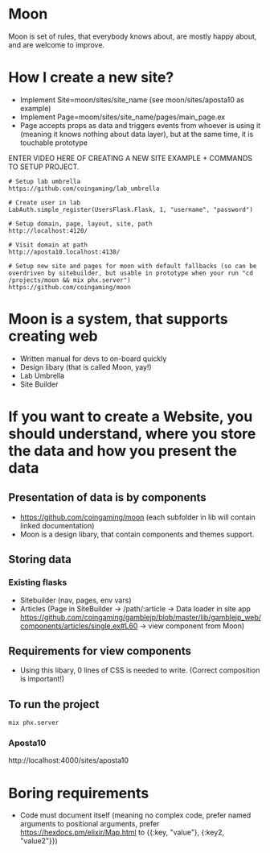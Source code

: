 # Moon

Moon is set of rules, that everybody knows about, are mostly happy about, and are welcome to improve.

# How I create a new site?

* Implement Site=moon/sites/site_name (see moon/sites/aposta10 as example)
* Implement Page=moom/sites/site_name/pages/main_page.ex
* Page accepts props as data and triggers events from whoever is using it (meaning it knows nothing about data layer), but at the same time, it is touchable prototype 

ENTER VIDEO HERE OF CREATING A NEW SITE EXAMPLE + COMMANDS TO SETUP PROJECT.

```
# Setup lab umbrella
https://github.com/coingaming/lab_umbrella

# Create user in lab
LabAuth.simple_register(UsersFlask.Flask, 1, "username", "password")

# Setup domain, page, layout, site, path
http://localhost:4120/

# Visit domain at path
http://aposta10.localhost:4130/

# Setup new site and pages for moon with default fallbacks (so can be overdriven by sitebuilder, but usable in prototype when your run "cd /projects/moon && mix phx.server")
https://github.com/coingaming/moon

```


# Moon is a system, that supports creating web

* Written manual for devs to on-board quickly
* Design libary (that is called Moon, yay!)
* Lab Umbrella 
* Site Builder


# If you want to create a Website, you should understand, where you store the data and how you present the data

## Presentation of data is by components

* https://github.com/coingaming/moon (each subfolder in lib will contain linked documentation)
* Moon is a design libary, that contain components and themes support. 

## Storing data

### Existing flasks 

* Sitebuilder (nav, pages, env vars)
* Articles (Page in SiteBuilder -> /path/:article -> Data loader in site app https://github.com/coingaming/gamblejp/blob/master/lib/gamblejp_web/components/articles/single.ex#L60 -> view component from Moon)


## Requirements for view components

* Using this libary, 0 lines of CSS is needed to write. (Correct composition is important!)


## To run the project

```
mix phx.server
```

### Aposta10

http://localhost:4000/sites/aposta10


# Boring requirements

* Code must document itself (meaning no complex code, prefer named arguments to positional arguments, prefer https://hexdocs.pm/elixir/Map.html to {{:key, "value"}, {:key2, "value2"}})

